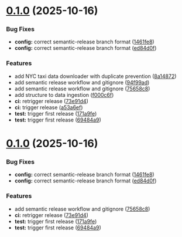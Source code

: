 # [0.1.0](https://github.com/Melobgn/brief_pipeline_data_engineering/compare/v0.0.0...v0.1.0) (2025-10-16)


### Bug Fixes

* **config:** correct semantic-release branch format ([1461fe8](https://github.com/Melobgn/brief_pipeline_data_engineering/commit/1461fe830d58d8f786ecc71c092581edea5dfe00))
* **config:** correct semantic-release branch format ([ed84d0f](https://github.com/Melobgn/brief_pipeline_data_engineering/commit/ed84d0f1f7fe75dca81c6582fc35081232bd45c6))


### Features

* add NYC taxi data downloader with duplicate prevention ([8a14872](https://github.com/Melobgn/brief_pipeline_data_engineering/commit/8a148728d150b73c77df5c414ffd0d9f5a9b5ed1))
* add semantic release workflow and gitignore ([94f99ad](https://github.com/Melobgn/brief_pipeline_data_engineering/commit/94f99ad03c9a78733d3c9107d5fe7c896f5acc19))
* add semantic release workflow and gitignore ([75658c8](https://github.com/Melobgn/brief_pipeline_data_engineering/commit/75658c88a4632b0c6b9cda67e464e896965b02cd))
* add structure to data ingestion ([f000c6f](https://github.com/Melobgn/brief_pipeline_data_engineering/commit/f000c6fbc421e82fcffacc36deaae836684e8373))
* **ci:** retrigger release ([73e91d4](https://github.com/Melobgn/brief_pipeline_data_engineering/commit/73e91d4df3aac29a34e106edc91d9ce8f62f91ff))
* **ci:** trigger release ([a53a6ef](https://github.com/Melobgn/brief_pipeline_data_engineering/commit/a53a6efd7fbfde60205e94b42aaf05854b586cb2))
* **test:** trigger first release ([171a9fe](https://github.com/Melobgn/brief_pipeline_data_engineering/commit/171a9fe2e653df289a1f6fc72d134f1c59519d1b))
* **test:** trigger first release ([69484a9](https://github.com/Melobgn/brief_pipeline_data_engineering/commit/69484a9b5ecb29b50b5865d828db9abb8a12628b))

# [0.1.0](https://github.com/Melobgn/brief_pipeline_data_engineering/compare/v0.0.0...v0.1.0) (2025-10-16)


### Bug Fixes

* **config:** correct semantic-release branch format ([1461fe8](https://github.com/Melobgn/brief_pipeline_data_engineering/commit/1461fe830d58d8f786ecc71c092581edea5dfe00))
* **config:** correct semantic-release branch format ([ed84d0f](https://github.com/Melobgn/brief_pipeline_data_engineering/commit/ed84d0f1f7fe75dca81c6582fc35081232bd45c6))


### Features

* add semantic release workflow and gitignore ([75658c8](https://github.com/Melobgn/brief_pipeline_data_engineering/commit/75658c88a4632b0c6b9cda67e464e896965b02cd))
* **ci:** retrigger release ([73e91d4](https://github.com/Melobgn/brief_pipeline_data_engineering/commit/73e91d4df3aac29a34e106edc91d9ce8f62f91ff))
* **test:** trigger first release ([171a9fe](https://github.com/Melobgn/brief_pipeline_data_engineering/commit/171a9fe2e653df289a1f6fc72d134f1c59519d1b))
* **test:** trigger first release ([69484a9](https://github.com/Melobgn/brief_pipeline_data_engineering/commit/69484a9b5ecb29b50b5865d828db9abb8a12628b))
